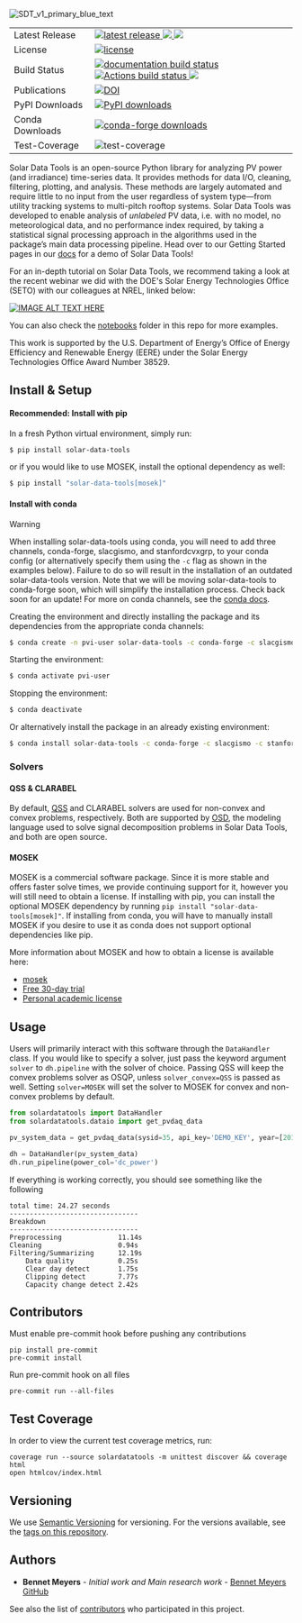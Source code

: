 ![SDT_v1_primary_blue_text](https://github.com/user-attachments/assets/99dd3103-12ea-413b-9871-1b45f8eaf95d)

<table>
<tr>
  <td>Latest Release</td>
  <td>
    <a href="https://pypi.org/project/solar-data-tools/">
        <img src="https://img.shields.io/pypi/v/solar-data-tools.svg" alt="latest release" />
    </a>
    <a href="https://anaconda.org/slacgismo/solar-data-tools">
        <img src="https://anaconda.org/slacgismo/solar-data-tools/badges/version.svg" />
    </a>
    <a href="https://anaconda.org/slacgismo/solar-data-tools">
        <img src="https://anaconda.org/slacgismo/solar-data-tools/badges/latest_release_date.svg" />
    </a>
</tr>
<tr>
  <td>License</td>
  <td>
    <a href="https://github.com/slacgismo/solar-data-tools/blob/master/LICENSE">
        <img src="https://img.shields.io/pypi/l/solar-data-tools.svg" alt="license" />
    </a>
</td>
</tr>
<tr>
  <td>Build Status</td>
  <td>
    <a href="https://solar-data-tools.readthedocs.io/">
        <img src="https://readthedocs.org/projects/solar-data-tools/badge/?version=stable" alt="documentation build status" />
    </a>
        <a href="https://github.com/slacgismo/solar-data-tools/actions/workflows/test.yml">
        <img src="https://github.com/slacgismo/solar-data-tools/actions/workflows/test.yml/badge.svg?branch=master" alt="Actions build status" />
    </a>
    <!-- switch below from tadatoshi to gismo -->
    <a href="https://travis-ci.com/tadatoshi/solar-data-tools.svg?branch=development">
        <img src="https://travis-ci.com/tadatoshi/solar-data-tools.svg?branch=development">
    </a>
  </td>
</tr>
<tr>
    <td>Publications</td>
    <td>
        <a href="https://zenodo.org/badge/latestdoi/171066536">
            <img src="https://zenodo.org/badge/171066536.svg" alt="DOI">
        </a>
    </td>
</tr>
<tr>
    <td>PyPI Downloads</td>
    <td>
        <a href="https://pepy.tech/project/solar-data-tools">
            <img src="https://img.shields.io/pypi/dm/solar-data-tools" alt="PyPI downloads" />
        </a>
    </td>
</tr>
<tr>
    <td>Conda Downloads</td>
    <td>
        <a href="https://anaconda.org/slacgismo/solar-data-tools">
            <img src="https://anaconda.org/slacgismo/solar-data-tools/badges/downloads.svg" alt="conda-forge downloads" />
        </a>
    </td>
</tr>
<tr>
    <td>Test-Coverage</td>
    <td>
        <img src="https://img.shields.io/badge/test--coverage-45%25-yellowgreen" alt="test-coverage" />
    </td>
</tr>
</table>

Solar Data Tools is an open-source Python library for analyzing PV power (and irradiance) time-series data. It provides
methods for data I/O, cleaning, filtering, plotting, and analysis. These methods are largely automated and require little
to no input from the user regardless of system type—from utility tracking systems to multi-pitch rooftop systems. Solar Data Tools
was developed to enable analysis of _unlabeled_ PV data, i.e. with no model, no meteorological data, and no performance index required,
by taking a statistical signal processing approach in the algorithms used in the package’s main data processing pipeline.
Head over to our Getting Started pages in our [docs](https://solar-data-tools.readthedocs.io/) for a demo of Solar Data Tools!

For an in-depth tutorial on Solar Data Tools, we recommend taking a look at the recent webinar 
we did with the DOE's Solar Energy Technologies Office (SETO) with our colleagues at NREL, linked below:

[![IMAGE ALT TEXT HERE](https://img.youtube.com/vi/XKbqIlAEwOQ/hq1.jpg)](https://www.youtube.com/watch?v=XKbqIlAEwOQ)

You can also check the [notebooks](https://github.com/slacgismo/solar-data-tools/blob/main/notebooks/examples) folder in this repo for more examples.

This work is supported by the U.S. Department of Energy’s Office of Energy Efficiency and Renewable Energy (EERE) under the Solar Energy Technologies Office Award Number 38529.

## Install & Setup

#### Recommended: Install with pip

In a fresh Python virtual environment, simply run:

```bash
$ pip install solar-data-tools
```

or if you would like to use MOSEK, install the optional dependency as well:

```bash
$ pip install "solar-data-tools[mosek]"
```

#### Install with conda

>[!WARNING]
> When installing solar-data-tools using conda, you will need to add three channels, conda-forge, slacgismo, and stanfordcvxgrp, to your conda config (or alternatively specify them using the `-c` flag as shown in the examples below). Failure to do so will result in the installation of an outdated solar-data-tools version. Note that we will be moving solar-data-tools to conda-forge soon, which will simplify the installation process. Check back soon for an update! For more on conda channels, see the [conda docs](https://conda.io/projects/conda/en/latest/user-guide/tasks/manage-channels.html).

Creating the environment and directly installing the package and its dependencies from the appropriate conda channels:

```bash
$ conda create -n pvi-user solar-data-tools -c conda-forge -c slacgismo -c stanfordcvxgrp 
```

Starting the environment:

```bash
$ conda activate pvi-user
```

Stopping the environment:

```bash
$ conda deactivate
```

Or alternatively install the package in an already existing environment:

```bash
$ conda install solar-data-tools -c conda-forge -c slacgismo -c stanfordcvxgrp 
```

### Solvers

#### QSS & CLARABEL

By default, [QSS](https://github.com/cvxgrp/qss) and CLARABEL solvers are used for non-convex and convex problems, respectively. Both are supported by [OSD](https://github.com/cvxgrp/signal-decomposition/tree/main), the modeling language used to solve signal decomposition problems in Solar Data Tools, and both are open source. 

#### MOSEK

MOSEK is a commercial software package. Since it is more stable and offers faster solve times, we provide continuing support for it, however you will still need to obtain a license. If installing with pip, you can install the optional MOSEK dependency by running `pip install "solar-data-tools[mosek]"`. If installing from conda, you will have to manually install MOSEK if you desire to use it as conda does not support optional dependencies like pip. 

More information about MOSEK and how to obtain a license is available here:

* [mosek](https://www.mosek.com/resources/getting-started/)
* [Free 30-day trial](https://www.mosek.com/products/trial/)
* [Personal academic license](https://www.mosek.com/products/academic-licenses/)

## Usage

Users will primarily interact with this software through the `DataHandler` class. If you would like to specify a solver, just pass the keyword argument `solver` to `dh.pipeline` with the solver of choice. Passing QSS will keep the convex problems solver as OSQP, unless `solver_convex=QSS` is passed as well. Setting `solver=MOSEK` will set the solver to MOSEK for convex and non-convex problems by default.

```python
from solardatatools import DataHandler
from solardatatools.dataio import get_pvdaq_data

pv_system_data = get_pvdaq_data(sysid=35, api_key='DEMO_KEY', year=[2011, 2012, 2013])

dh = DataHandler(pv_system_data)
dh.run_pipeline(power_col='dc_power')
```
If everything is working correctly, you should see something like the following

```
total time: 24.27 seconds
--------------------------------
Breakdown
--------------------------------
Preprocessing              11.14s
Cleaning                   0.94s
Filtering/Summarizing      12.19s
    Data quality           0.25s
    Clear day detect       1.75s
    Clipping detect        7.77s
    Capacity change detect 2.42s
```

## Contributors

Must enable pre-commit hook before pushing any contributions
```
pip install pre-commit
pre-commit install
```

Run pre-commit hook on all files
```
pre-commit run --all-files
```

## Test Coverage

In order to view the current test coverage metrics, run:
```
coverage run --source solardatatools -m unittest discover && coverage html
open htmlcov/index.html
```

## Versioning

We use [Semantic Versioning](http://semver.org/) for versioning. For the versions available, see the [tags on this repository](https://github.com/slacgismo/solar-data-tools/tags).

## Authors

* **Bennet Meyers** - *Initial work and Main research work* - [Bennet Meyers GitHub](https://github.com/bmeyers)

See also the list of [contributors](https://github.com/bmeyers/solar-data-tools/contributors) who participated in this project.
